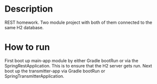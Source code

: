 # Description
REST homework. Two module project with both of them connected to the same H2 database.

# How to run
First boot up main-app module by either Gradle bootRun or via the SpringRestApplication. This is to ensure that the H2 server gets run.
Next boot up the transmitter-app via Gradle bootRun or SpringTransmitterApplication.